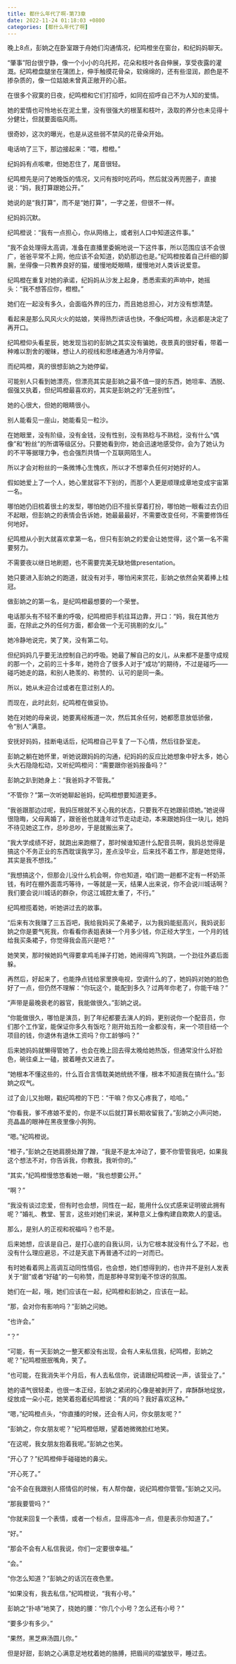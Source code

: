 ```yaml
---
title: 都什么年代了啊-第73章
date: 2022-11-24 01:18:03 +0800
categories: [都什么年代了啊]
---
```


晚上8点，彭姠之在卧室跟于舟她们沟通情况，纪鸣橙坐在窗台，和纪妈妈聊天。

“肇事”阳台很宁静，像一个小小的乌托邦，花朵和枝叶各自伸展，享受夜露的灌溉。纪鸣橙盘腿坐在蒲团上，伸手触摸花骨朵，软绵绵的，还有些湿润，颜色是不掺杂质的，像一位姑娘未曾真正敞开的心脏。

在很多个寂寞的日夜，纪鸣橙和它们打招呼，如同在招呼自己不为人知的爱情。

她的爱情也可怜地长在泥土里，没有很强大的根茎和枝叶，汲取的养分也未见得十分健壮，但就要面临风雨。

很奇妙，这次的曝光，也是从这些弱不禁风的花骨朵开始。

电话响了三下，那边接起来：“喂，橙橙。”

纪妈妈有点咳嗽，但她忍住了，尾音很轻。

纪鸣橙先是问了她晚饭的情况，又问有按时吃药吗，然后就没再兜圈子，直接说：“妈，我打算跟她公开。”

她说的是“我打算”，而不是“她打算”，一字之差，但很不一样。

纪妈妈沉默。

纪鸣橙说：“我有一点担心，你从网络上，或者别人口中知道这件事。”

“我不会处理得太高调，准备在直播里委婉地说一下这件事，所以范围应该不会很广，爸爸平常不上网，他应该不会知道，奶奶那边也是。”纪鸣橙按着自己纤细的脚腕，坐得像一只教养良好的猫，缓慢地眨眼睛，缓慢地对人类诉说爱意。

纪鸣橙在重复对她的承诺，纪妈妈从沙发上起身，悉悉索索的声响中，她摇头：“我不想答应你，橙橙。”

她们在一起没有多久，会面临外界的压力，而且她总担心，对方没有想清楚。

看起来是那么风风火火的姑娘，笑得热烈讲话也快，不像纪鸣橙，永远都是决定了再开口。

纪鸣橙仰头看星辰，她发现当初的彭姠之其实没有骗她，夜景真的很好看，带着一种难以割舍的暧昧，想让人的视线和思绪通通为冷月停留。

而纪鸣橙，真的很想彭姠之为她停留。

可能别人只看到她漂亮，但漂亮其实是彭姠之最不值一提的东西，她坦率、洒脱、倔强又执着，但纪鸣橙最喜欢的，其实是彭姠之的“无差别性”。

她的心很大，但她的眼睛很小。

别人能看见一座山，她能看见一粒沙。

在她眼里，没有阶级，没有金钱，没有性别，没有熟稔与不熟稔，没有什么“偶像”和“粉丝”的所谓等级区分。只要她看到你，她会迅速地感受你，会为了她认为的不平等据理力争，也会强烈共情一个互联网陌生人。

所以才会对粉丝的一条微博心生愧疚，所以才不想辜负任何对她好的人。

假如她爱上了一个人，她心里就容不下别的，而那个人更是顺理成章地变成宇宙第一名。

哪怕她仍旧梳着很土的发型，哪怕她仍旧不擅长穿着打扮，哪怕她一眼看过去仍旧不起眼，但彭姠之的表情会告诉她，她最最最好，不需要改变任何，不需要修饰任何地好。

纪鸣橙从小到大就喜欢拿第一名，但只有彭姠之的爱会让她觉得，这个第一名不需要努力。

不需要夜以继日地刷题，也不需要完美无缺地做presentation。

她只要进入彭姠之的跑道，就没有对手，哪怕闲来赏花，彭姠之依然会笑着捧上桂冠。

做彭姠之的第一名，是纪鸣橙最想要的一个荣誉。

电话那头有不轻不重的呼吸，纪鸣橙把手机往耳边靠，开口：“妈，我在其他方面，在除此之外的任何方面，都会做一个无可挑剔的女儿。”

她冷静地说完，笑了笑，没有第二句。

但纪妈妈几乎要无法控制自己的呼吸。她最了解自己的女儿，从来都不是墨守成规的那一个，之前的三十多年，她符合了很多人对于“成功”的期待，不过是碰巧——碰巧她走的路，和别人艳羡的、称赞的、认可的是同一条。

所以，她从未迎合过或者在意过别人的。

而现在，此时此刻，纪鸣橙在做妥协。

她在对她的母亲说，她要离经叛道一次，然后其余任何，她都愿意放低骄傲，令“别人”满意。

安抚好妈妈，挂断电话后，纪鸣橙自己平复了一下心情，然后往卧室走。

彭姠之躺在她怀里，听她说跟妈妈的沟通，纪妈妈的反应比她想象中好太多，她心头大石隐隐松动，又听纪鸣橙问：“需要跟你爸妈报备吗？”

彭姠之趴到她身上：“我爸妈才不管我。”

“不管你？”第一次听她聊起爸妈，纪鸣橙想要知道更多。

“我爸跟那边过呢，我妈压根就不关心我的状态，只要我不在她跟前烦她。”她说得很隐晦，父母离婚了，跟爸爸也就逢年过节走动走动，本来跟她妈住一块儿，她妈不待见她这工作，总吵总吵，于是就搬出来了。

“我大学成绩不好，就跑出来跑棚了，那时候谁知道什么配音员啊，我妈总觉得是搞这个不务正业的东西耽误我学习，差点没毕业，后来找不着工作，那是她觉得，其实是我不想找。”

“我想搞这个，但那会儿没什么机会啊，你也知道，咱们跑一趟都不定有一杯奶茶钱，有时在棚外面乖巧等待，一等就是一天，结果人出来说，你不会说川城话啊？我们要会说川城话的群杂，你这江城腔太重了，不行。”

纪鸣橙揽着她，听她讲过去的故事。

“后来有次我赚了三五百吧，我给我妈买了条裙子，以为我妈能挺高兴，我妈说彭姠之你是要气死我，你看看你表姐表妹一个月多少钱，你正经大学生，一个月的钱给我买条裙子，你觉得我会高兴是吧？”

她笑笑，那时候她妈气得要拿鸡毛掸子打她，她闹得鸡飞狗跳，一个劲往外婆后面躲。

再然后，好起来了，也能挣点钱给家里换电视，空调什么的了，她妈妈对她的脸色好了一点，但仍然不理解：“你玩这个，能配到多久？过两年你老了，你能干啥？”

“声带是最晚衰老的器官，我能做很久。”彭姠之说。

“你能做很久，哪怕是演员，到了年纪都要去演人的妈，更别说你一个配音员，你们那个工作室，能保证你多久有饭吃？刚开始五险一金都没有，来一个项目结一个项目的钱，你退休有退休工资吗？你工龄够吗？”

后来她妈妈就懒得管她了，也会在晚上回去得太晚给她热饭，但通常没什么好脸色，碗往桌上一磕，披着睡衣又进去了。

“她根本不懂这些的，什么百合言情耽美她统统不懂，根本不知道我在搞什么。”彭姠之叹气。

过了会儿又抬眼，戳纪鸣橙的下巴：“干嘛？你又心疼我了，哈哈。”

“你看我，爹不疼娘不爱的，你是不以后就打算长期收留我了。”彭姠之小声问她，亮晶晶的眼神在黑夜里像小狗狗。

“嗯。”纪鸣橙说。

“橙子，”彭姠之在她肩膀处蹭了蹭，“我是不是太冲动了，要不你管管我吧，如果我这个想法不对，你告诉我，你教我，我听你的。”

“其实，”纪鸣橙慢悠悠看她一眼，“我也想要公开。”

“啊？”

“我没有谈过恋爱，但有时也会想，同性在一起，能用什么仪式感来证明彼此拥有呢？”婚礼、教堂、誓言，这些对她们来说，某种意义上像构建自欺欺人的童话。

那么，是别人的正视和祝福吗？也不是。

后来她想，应该是自己，是打心底的自我认同，认为它根本就没有什么了不起，也没有什么理应避忌，不过是天底下再普通不过的一对而已。

有时她看着网上高调互动同性情侣，也会想，她们想得到的，也许并不是别人发表关于“甜”或者“好磕”的一句称赞，而是那种寻常到毫不惊讶的氛围。

她们在一起，哦，她们应该在一起，纪鸣橙和彭姠之，应该在一起。

“那，会对你有影响吗？”彭姠之问她。

“也许会。”

“？”

“可能，有一天彭姠之一整天都没有出现，会有人来私信我，纪鸣橙，彭姠之呢？”纪鸣橙抿抿嘴角，笑了。

“也可能，在我消失半个月后，有人去私信你，说请跟纪鸣橙说一声，该营业了。”

她的语气很轻柔，也很一本正经，彭姠之紧闭的心像是被剥开了，痒酥酥地绽放，绽放成一朵小花，她笑着抱着纪鸣橙说：“真的吗？我好喜欢这种。”

“嗯，”纪鸣橙点头，“你直播的时候，还会有人问，你女朋友呢？”

“彭姠之，你女朋友呢？”纪鸣橙低眼，望着她微微脸红地笑。

“在这呢，我女朋友抱着我呢。”彭姠之也笑。

“开心了？”纪鸣橙伸手碰碰她的鼻尖。

“开心死了。”

“会不会在我跟别人搭情侣的时候，有人帮你酸，说纪鸣橙你管管。”彭姠之又问。

“那我要管吗？”

“你就来回复一个表情，或者一个标点，显得高冷一点，但是表示你知道了。”

“好。”

“那会不会有人私信我说，你们一定要很幸福。”

“会。”

“你怎么知道？”彭姠之的话沉在夜色里。

“如果没有，我去私信，”纪鸣橙说，“我有小号。”

彭姠之“扑哧”地笑了，挠她的腰：“你几个小号？怎么还有小号？”

“要多少有多少。”

“果然，黑芝麻汤圆儿你。”

但是好甜，彭姠之心满意足地枕着她的胳膊，把眉间的褶皱放平，睡过去。

